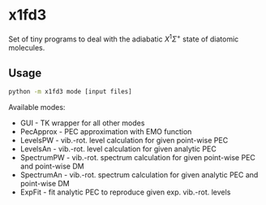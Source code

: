 # x1fd3

Set of tiny programs to deal with the adiabatic $X^1\Sigma^+$ state of diatomic molecules.

## Usage
```bash
python -m x1fd3 mode [input files]
```
Available modes:
* GUI - TK wrapper for all other modes 
* PecApprox - PEC approximation with EMO function 
* LevelsPW - vib.-rot. level calculation for given point-wise PEC
* LevelsAn - vib.-rot. level calculation for given analytic PEC
* SpectrumPW - vib.-rot. spectrum calculation for given point-wise PEC and point-wise DM
* SpectrumAn - vib.-rot. spectrum calculation for given analytic PEC and point-wise DM
* ExpFit - fit analytic PEC to reproduce given exp. vib.-rot. levels
